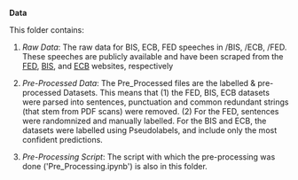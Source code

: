 **Data**

This folder contains: 
1. *Raw Data*: The raw data for BIS, ECB, FED speeches in /BIS, /ECB, /FED. These speeches are publicly available and have been scraped from the [FED](https://www.federalreserve.gov/newsevents/speeches.htm), [BIS](https://www.bis.org/cbspeeches/index.htm), and [ECB](https://www.ecb.europa.eu/press/key/html/index.en.html) websites, respectively

2. *Pre-Processed Data*: The Pre_Processed files are the labelled & pre-processed Datasets. This means that (1) the FED, BIS, ECB datasets were parsed into sentences,  punctuation and common redundant strings (that stem from PDF scans) were removed. (2) For the FED, sentences were randomnized and manually labelled. For the BIS and ECB, the datasets were labelled using Pseudolabels, and include only the most confident predictions. 

3. *Pre-Processing Script*: The script with which the pre-processing was done ('Pre_Processing.ipynb') is also in this folder. 
